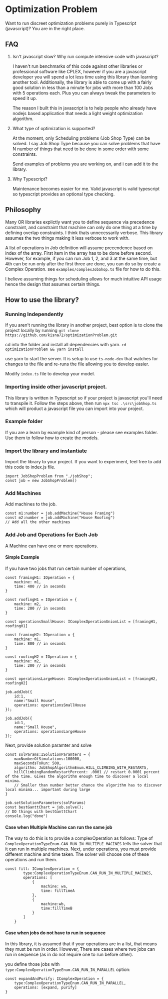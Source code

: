 # Optimization Problem

Want to run discreet optimization problems purely in Typescript (javascript)? You are in the right place.

## FAQ

1. Isn't javascript slow? Why run compute intensive code with javascript? 

    I haven't run benchmarks of this code against other libraries or professional software like CPLEX, however
    if you are a javascript developer you will spend a lot less time using this library than learning another 
    tool. Additionally, the library is able to come up with a fairly good solution in less than a minute for 
    jobs with more than 100 Jobs with 5 operations each. Plus you can always tweak the parameters to speed it up. 

    The reason I built this in javascript is to help people who already have nodejs based application that needs a 
    light weight optimization algorithm. 


2. What type of optimization is supported?

    At the moment, only Scheduling problems (Job Shop Type) can be solved. I say Job Shop Type because you can solve problems 
    that have N number of things that need to be done in some order with some constraints. 

    Send examples of problems you are working on, and i can add it to the library. 

3. Why Typescript?

    Maintenance becomes easier for me. Valid javascript is valid typescript so typescript provides an optional type checking. 


## Philosophy 

Many OR libraries explictly want you to define sequence via precedence constraint, and constraint that machine can only do one thing at a time 
by defining overlap constraints. I think thats unnecessarily verbose. This library assumes the two things making it less verbose to work with.

A list of operations in Job definition will assume precendence based on index of the array. First item in the array has to be done before second.
However, for example, if you can run Job 1, 2, and 3 at the same time, but 4th can be run only after the first three are done, you can do so by
create a Complex Operation. see `examples/complexJobShop.ts` file for how to do this. 

I believe assuming things for scheduling allows for much intuitive API usage hence the design that assumes certain things.

## How to use the library?

### Running Independently 
If you aren't running the library in another project, best option is to clone the project locally by running 
`git clone https://github.com/kisna72/optimizationProblem.git`

cd into the folder and install all dependencies with yarn.
`cd optimizationProblem && yarn install` 

use yarn to start the server. It is setup to use `ts-node-dev` that watches for changes to the file and re-runs the file allowing you to
develop easier. 

Modify `index.ts` file to develop your model. 

### Importing inside other javascript project. 
This library is written in Typescript so if your project is javascript you'll need to transpile it. Follow the steps above, then run 
`npx tsc .\src\jobShop.ts` which will product a javascript file you can import into your project. 

### Example folder

If you are a learn by example kind of person - please see examples folder. Use them to follow how to create the models.

### Import the library and instantiate

Import the library to your project. If you want to experiment, feel free to add this code to index.js file. 

```
import JobShopProblem from "./jobShop";
const job = new JobShopProblem()
```


### Add Machines

Add machines to the job. 

```
const m1:number = job.addMachine("House Framing")
const m2:number = job.addMachine("House Roofing")
// Add all the other machines
```

### Add Job and Operations for Each Job

A Machine can have one or more operations. 

#### Simple Example 
If you have two jobs that run certain number of operations, 
```
const framingH1: IOperation = {
    machine: m1,
    time: 400 // in seconds
}

const roofingH1 = IOperation = {
    machine: m2,
    time: 200 // in seconds
}

const operationsSmallHouse: IComplexOperationUnionList = [framingH1, roofingH1]

const framingH2: IOperation = {
    machine: m1,
    time: 800 // in seconds
}

const roofingH2 = IOperation = {
    machine: m2,
    time: 200 // in seconds
}

const operationsLargeHouse: IComplexOperationUnionList = [framingH2, roofingH2]

job.addJob({
    id:1,
    name:"Small House",
    operations: operationsSmallHouse
});

job.addJob({
    id:1,
    name:"Small House",
    operations: operationsLargeHouse
});

```

Next, provide solution paramter and solve 

```
const solParams:ISolutionParamters = {
    maxNumberOfSimulations:100000,
    maxSecondsToRun: 500,
    algorithm: JobShopAlgorithmEnum.HILL_CLIMBING_WITH_RESTARTS,
    hillClimbingRandomRestartPercent: .0001 // restart 0.0001 percent of the time. Gives the algorithm enough time to discover a local minima.
    // Smaller than number better chance the algorithm has to discover local minima... important during large 
}

job.setSolutionParameters(solParams)
const bestGanttChart = job.solve();
// DO things with bestGanttChart
console.log("done")
```

#### Case when Multiple Machine can run the same job


The way to do this is to provide a complexOperation  as follows:
Type of `ComplexOperationTypeEnum.CAN_RUN_IN_MULTIPLE_MACINES` tells the solver that it can run in multiple machines.
Next, under operations, you must provide different machine and time taken. The solver will choose one of these operations
and run them.

```
const fill: IComplexOperation = {
        type:ComplexOperationTypeEnum.CAN_RUN_IN_MULTIPLE_MACINES,
        operations: [
            {
                machine: wa,
                time: fillTimeA
            },
            {
                machine:wb,
                time:fillTimeB
            }
        ]
    }

```

#### Case when jobs do not have to run in sequence

In this library, it is assumed that if your operations are in a list, that means they must be run in order. 
However, There are cases where two jobs can run in sequence (as in do not require one to run before other). 

you define those jobs with `type:ComplexOperationTypeEnum.CAN_RUN_IN_PARALLEL` option:

```
const expandAndPurify: IComplexOperation = {
    type:ComplexOperationTypeEnum.CAN_RUN_IN_PARALLEL,
    operations: [expand, purify]
}
```


